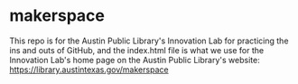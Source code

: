# makerspace

This repo is for the Austin Public Library's Innovation Lab for practicing the ins and outs of GitHub, and the index.html file is what we use for the Innovation Lab's home page on the Austin Public Library's website: https://library.austintexas.gov/makerspace
